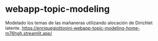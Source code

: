 # webapp-topic-modeling
Modelado los temas de las mañaneras utilizando alocación de Dirichlet latente.
https://enriquegiottonini-webapp-topic-modeling-home-m76hgh.streamlit.app/
